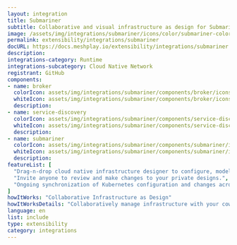 ```yaml
---
layout: integration
title: Submariner
subtitle: Collaborative and visual infrastructure as design for Submariner
image: /assets/img/integrations/submariner/icons/color/submariner-color.svg
permalink: extensibility/integrations/submariner
docURL: https://docs.meshplay.io/extensibility/integrations/submariner
description: 
integrations-category: Runtime
integrations-subcategory: Cloud Native Network
registrant: GitHub
components: 
- name: broker
  colorIcon: assets/img/integrations/submariner/components/broker/icons/color/broker-color.svg
  whiteIcon: assets/img/integrations/submariner/components/broker/icons/white/broker-white.svg
  description: 
- name: service-discovery
  colorIcon: assets/img/integrations/submariner/components/service-discovery/icons/color/service-discovery-color.svg
  whiteIcon: assets/img/integrations/submariner/components/service-discovery/icons/white/service-discovery-white.svg
  description: 
- name: submariner
  colorIcon: assets/img/integrations/submariner/components/submariner/icons/color/submariner-color.svg
  whiteIcon: assets/img/integrations/submariner/components/submariner/icons/white/submariner-white.svg
  description: 
featureList: [
  "Drag-n-drop cloud native infrastructure designer to configure, model, and deploy your workloads.",
  "Invite anyone to review and make changes to your private designs.",
  "Ongoing synchronization of Kubernetes configuration and changes across any number of clusters."
]
howItWorks: "Collaborative Infrastructure as Design"
howItWorksDetails: "Collaboratively manage infrastructure with your coworkers synchronously sharing the same designs."
language: en
list: include
type: extensibility
category: integrations
---
```

